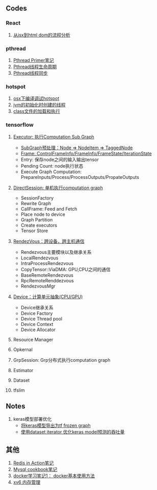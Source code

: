 ## Codes

### React
1.  [从jsx到html dom的流程分析](./React/from-jsx-to-dom.md)

### pthread
1. [Pthread Primer笔记](./Concurrency/pthread/pthread-primer.md)
2. [Pthread线程生命周期](./Concurrency/pthread/glibc-pthread-implement-thread-life-cycle.md)
3. [Pthread线程同步](./Concurrency/pthread/glibc-pthread-implement-sync.md)

###  hotspot

1. [osx下编译调试hotspot](./Java/hotspot-debug-under-osx.md)
2. [jvm的初始化时创建的线程](./Java/hotspot-thread-created-when-init.md)
3. [class文件的加载和执行](./Java/hotspot-class-file-load-and-run.md)

### tensorflow

1. [Executor: 执行Computation Sub Graph](./tensorflow/executor.md)
    - [SubGraph预处理：Node => NodeItem => TaggedNode](./tensorflow/executor-subgraph-preprocess.md)
    - [Frame: ControlFrameInfo/FrameInfo/FrameState/IterationState](./tensorflow/executor-frame.md)
    - Entry: 保存node之间的输入输出tensor
    - Pending Count: node执行状态
    - Execute Graph Computation: PrepareInputs/Process/ProcessOutputs/PropateOutputs

2. [DirectSession: 单机执行computation graph](./tensorflow/direct-session.md)
    - SessionFactory
    - Rewrite Graph
    - CallFrame: Feed and Fetch
    - Place node to device
    - Graph Partition
    - Create executors
    - Tensor Store

3. [RendezVous：跨设备，跨主机通信](./tensorflow/rendezvous.md)
    - Rendezvous主要模块以及继承关系
    - LocalRendezvous
    - IntraProcessRendezvous
    - CopyTensor::ViaDMA: GPU,CPU之间的通信
    - BaseRemoteRendezvous
    - RpcRemoteRenddezvous
    - RendezvousMgr

4. [Device：计算单元抽象(CPU/GPU)](./tensorflow/device.md)
    - Device继承关系
    - Device Factory
    - Device Thread pool
    - Device Context
    - Device Allocator

5. Resource Manager
6. Opkernal
7. GrpSession: Grp分布式执行computation graph
8. Estimator
9. Dataset
10. tfslim


## Notes

1. keras模型部署优化
    - [将keras模型导出为tf frozen graph](./tensorflow/export-keras-model-as-tf-frozen-graph.md)
    - [使用dataset iterator 优化keras model预测的吞吐量](./tensorflow/replace-placeholder-with-iterator.md)



## 其他

1. [Redis in Action笔记](./Redis/redis-in-action-notes.md)
2. [Mysql cookbook笔记](./Mysql/mysql-cook-book-notes.md)
3. [docker学习笔记1： docker基本使用方法](./Docker/docker-basic-note.md)
4. [xv6 内存管理](./Os/xv6/memory.md)
